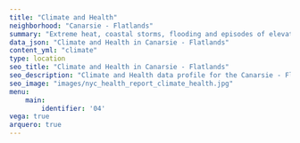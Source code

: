 ```yaml
---
title: "Climate and Health"
neighborhood: "Canarsie - Flatlands"
summary: "Extreme heat, coastal storms, flooding and episodes of elevated ozone are climate-related hazards that may increase with climate change and have important public health impacts in New York City. Extreme weather can cause power outages, which also threaten public health. This report provides neighborhood indicators of climate-related hazards, vulnerability and health impacts."
data_json: "Climate and Health in Canarsie - Flatlands"
content_yml: "climate"
type: location
seo_title: "Climate and Health in Canarsie - Flatlands"
seo_description: "Climate and Health data profile for the Canarsie - Flatlands neighborhood of NYC."
seo_image: "images/nyc_health_report_climate_health.jpg"
menu:
    main:
        identifier: '04'
vega: true
arquero: true
---
```

